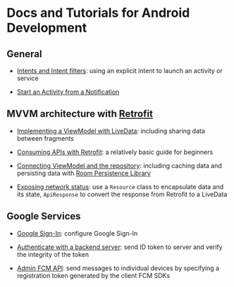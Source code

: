 # Docs and Tutorials for Android Development

## General

* [Intents and Intent filters](https://developer.android.com/guide/components/intents-filters#top_of_page): using an explicit intent to launch an activity or service

* [Start an Activity from a Notification](https://developer.android.com/training/notify-user/navigation)

## MVVM architecture with [Retrofit](http://square.github.io/retrofit/)

* [Implementing a ViewModel with LiveData](https://developer.android.com/topic/libraries/architecture/viewmodel): including sharing data between fragments

* [Consuming APIs with Retrofit](https://guides.codepath.com/android/consuming-apis-with-retrofit): a relatively basic guide for beginners

* [Connecting ViewModel and the repository](https://developer.android.com/jetpack/docs/guide#connecting_viewmodel_and_the_repository): including caching data and persisting data with [Room Persistence Library](https://developer.android.com/training/data-storage/room/)

* [Exposing network status](https://developer.android.com/jetpack/docs/guide#addendum): use a `Resource` class to encapsulate data and its state, `ApiResponse` to convert the response from Retrofit to a LiveData

## Google Services

* [Google Sign-In](https://developers.google.com/identity/sign-in/android/sign-in): configure Google Sign-In

* [Authenticate with a backend server](https://developers.google.com/identity/sign-in/android/backend-auth): send ID token to server and verify the integrity of the token

* [Admin FCM API](https://firebase.google.com/docs/cloud-messaging/admin/send-messages): send messages to individual devices by specifying a registration token generated by the client FCM SDKs
